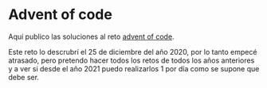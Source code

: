 # Advent of code

Aquí publico las soluciones al reto [advent of code](https://adventofcode.com/).

Este reto lo descrubrí el 25 de diciembre del año 2020, por lo tanto empecé atrasado, pero pretendo hacer todos los retos de todos los años anteriores y a ver si desde el año 2021 puedo realizarlos 1 por día como se supone que debe ser.
